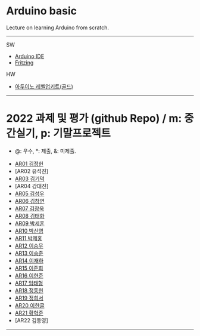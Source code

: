 # Arduino basic
Lecture on learning Arduino from scratch.


---

SW

- [Arduino IDE](https://www.arduino.cc/)
- [Fritzing](http://fritzing.org/download/)

HW

- [아두이노 레벨업키트(골드)](https://www.devicemart.co.kr/goods/view?no=12170416)

---

# 2022 과제 및 평가 (github Repo) / m: 중간실기, p: 기말프로젝트
* @: 우수, *: 제출, &: 미제출.  
- [AR01 김정헌](https://github.com/jhkedwardkim/AR01)
- [AR02 유석진]
- [AR03 김기덕](https://github.com/DDUCKI/AR03)
- [AR04 강대진]
- [AR05 김성우](https://github.com/Gukdoli/AR05)
- [AR06 김창연](https://github.com/ckddus/AR06)
- [AR07 김창욱](https://github.com/HM0007/AR07)
- [AR08 김태화](https://github.com/TAaHwa/AR08-)
- [AR09 박세훈](https://github.com/uoooyas/AR09)
- [AR10 박신영](https://github.com/zachpaul7/AR10)
- [AR11 박제홍](http://github.com/qkrwpghd27/AR11)
- [AR12 이승무](https://github.com/LSeungMOO/AR12)
- [AR13 이승준](https://github.com/q1w2e3r4god/AR13)
- [AR14 이재하](https://github.com/wogk0012/AR14)
- [AR15 이준희](https://github.com/LJunHee/AR15)
- [AR16 이현준](https://github.com/junlee00/AR16)
- [AR17 임태형](https://github.com/vmvvmvvmv/AR17)
- [AR18 정동현](https://github.com/hm18donghyun/AR18)
- [AR19 정희서](https://github.com/HiSeoJeong/AR19)
- [AR20 이한글](https://github.com/hangle9449/ar-20)
- [AR21 황혁준](https://github.com/FL08/ar21)
- [AR22 김동영]

---




